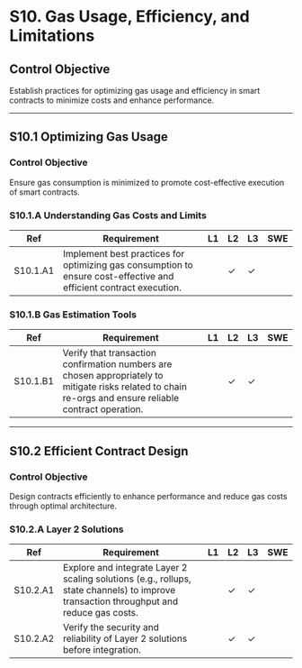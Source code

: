 # S10. Gas Usage, Efficiency, and Limitations

## Control Objective
Establish practices for optimizing gas usage and efficiency in smart contracts to minimize costs and enhance performance.

---

## S10.1 Optimizing Gas Usage

### Control Objective
Ensure gas consumption is minimized to promote cost-effective execution of smart contracts.

### S10.1.A Understanding Gas Costs and Limits

| Ref          | Requirement                                                                 | L1 | L2 | L3 | SWE |
| ------------ | --------------------------------------------------------------------------- | -- | -- | -- | --- |
| S10.1.A1     | Implement best practices for optimizing gas consumption to ensure cost-effective and efficient contract execution. |    | ✓  | ✓  |     |

### S10.1.B Gas Estimation Tools

| Ref          | Requirement                                                                 | L1 | L2 | L3 | SWE |
| ------------ | --------------------------------------------------------------------------- | -- | -- | -- | --- |
| S10.1.B1     | Verify that transaction confirmation numbers are chosen appropriately to mitigate risks related to chain re-orgs and ensure reliable contract operation. |    | ✓  | ✓  |     |

---

## S10.2 Efficient Contract Design

### Control Objective
Design contracts efficiently to enhance performance and reduce gas costs through optimal architecture.

### S10.2.A Layer 2 Solutions

| Ref          | Requirement                                                                 | L1 | L2 | L3 | SWE |
| ------------ | --------------------------------------------------------------------------- | -- | -- | -- | --- |
| S10.2.A1     | Explore and integrate Layer 2 scaling solutions (e.g., rollups, state channels) to improve transaction throughput and reduce gas costs. |    | ✓  | ✓  |     |
| S10.2.A2     | Verify the security and reliability of Layer 2 solutions before integration. |    | ✓  | ✓  |     |
